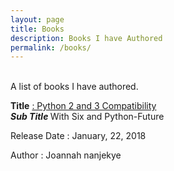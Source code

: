 ```yaml
---
layout: page
title: Books
description: Books I have Authored
permalink: /books/
---
```

<br>
A list of books I have authored.

**Title** [: Python 2 and 3 Compatibility](https://www.amazon.com/Python-Compatibility-Python-Future-Joannah-Nanjekye/dp/1484229541)
<br>
**<i>Sub Title </i>** With Six and Python-Future

Release Date : January, 22, 2018

Author : Joannah nanjekye
